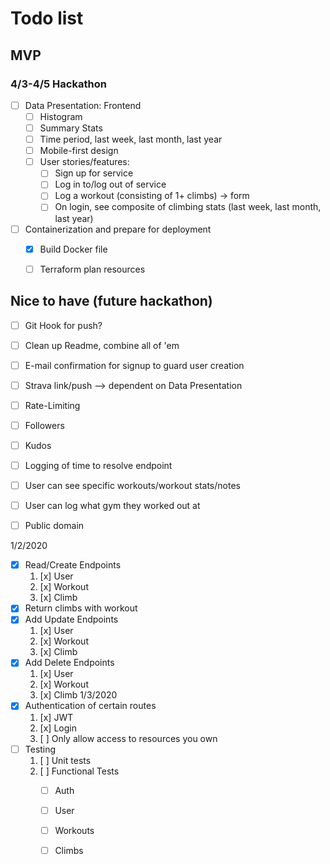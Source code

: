 # Todo list

## MVP 

### 4/3-4/5 Hackathon

* [ ] Data Presentation: Frontend
    * [ ] Histogram
    * [ ] Summary Stats
    * [ ] Time period, last week, last month, last year
    * [ ] Mobile-first design 
    * [ ] User stories/features:
        * [ ] Sign up for service
        * [ ] Log in to/log out of service
        * [ ] Log a workout (consisting of 1+ climbs) -> form
        * [ ] On login, see composite of climbing stats (last week, last month, last year)

* [ ] Containerization and prepare for deployment
    * [X] Build Docker file
    * [ ] Terraform plan resources


## Nice to have (future hackathon)
* [ ] Git Hook for push?
* [ ] Clean up Readme, combine all of 'em
* [ ] E-mail confirmation for signup to guard user creation
* [ ] Strava link/push --> dependent on Data Presentation
* [ ] Rate-Limiting
* [ ] Followers
* [ ] Kudos
* [ ] Logging of time to resolve endpoint
* [ ] User can see specific workouts/workout stats/notes
* [ ] User can log what gym they worked out at
* [ ] Public domain


1/2/2020
* [x] Read/Create Endpoints
    1. [x] User
    2. [x] Workout
    3. [x] Climb
* [x] Return climbs with workout
* [x] Add Update Endpoints
    1. [x] User
    2. [x] Workout
    3. [x] Climb
* [x] Add Delete Endpoints
    1. [x] User
    2. [x] Workout
    3. [x] Climb
1/3/2020
* [x] Authentication of certain routes
    1. [x] JWT
    2. [x] Login
    3. [ ] Only allow access to resources you own
* [ ] Testing
    1. [ ] Unit tests
    2. [ ] Functional Tests
        * [ ] Auth
        * [ ] User
        * [ ] Workouts
        * [ ] Climbs


